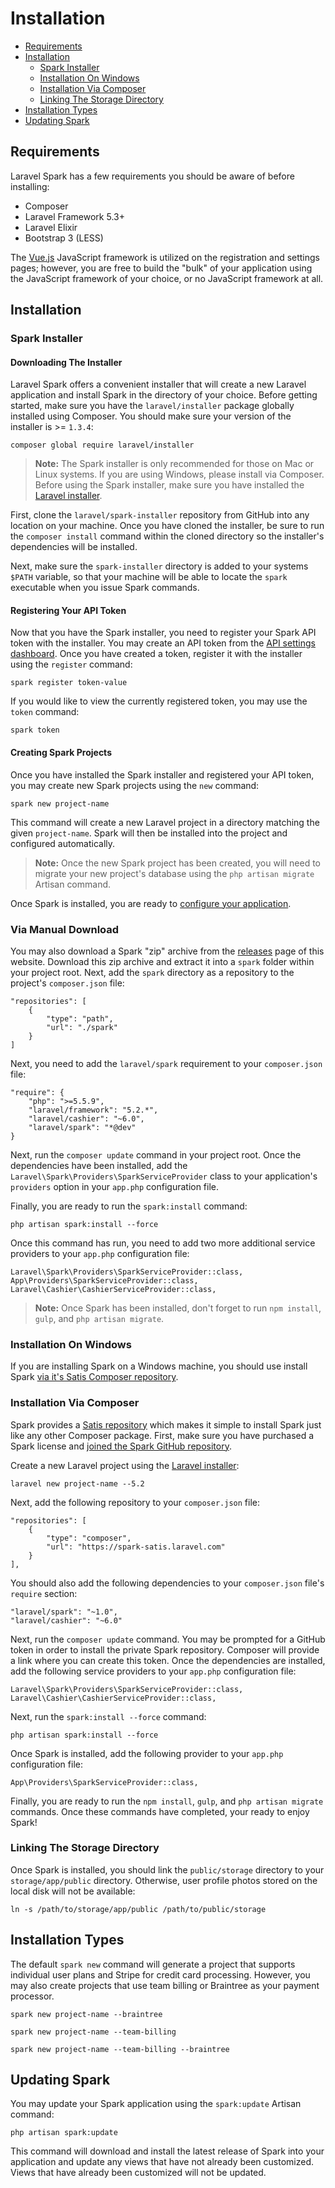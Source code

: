 # Installation

- [Requirements](#requirements)
- [Installation](#installation)
    - [Spark Installer](#spark-installer)
    - [Installation On Windows](#installation-on-windows)
    - [Installation Via Composer](#installation-via-composer)
    - [Linking The Storage Directory](#linking-the-storage-directory)
- [Installation Types](#installation-types)
- [Updating Spark](#updating-spark)

<a name="requirements"></a>
## Requirements

Laravel Spark has a few requirements you should be aware of before installing:

- Composer
- Laravel Framework 5.3+
- Laravel Elixir
- Bootstrap 3 (LESS)

The [Vue.js](http://vuejs.org) JavaScript framework is utilized on the registration and settings pages; however, you are free to build the "bulk" of your application using the JavaScript framework of your choice, or no JavaScript framework at all.

<a name="installation"></a>
## Installation

<a name="spark-installer"></a>
### Spark Installer

#### Downloading The Installer

Laravel Spark offers a convenient installer that will create a new Laravel application and install Spark in the directory of your choice. Before getting started, make sure you have the `laravel/installer` package globally installed using Composer. You should make sure your version of the installer is >= `1.3.4`:

    composer global require laravel/installer

> **Note:** The Spark installer is only recommended for those on Mac or Linux systems. If you are using Windows, please install via Composer. Before using the Spark installer, make sure you have installed the [Laravel installer](https://laravel.com/docs/installation#installing-laravel).

First, clone the `laravel/spark-installer` repository from GitHub into any location on your machine. Once you have cloned the installer, be sure to run the `composer install` command within the cloned directory so the installer's dependencies will be installed.

Next, make sure the `spark-installer` directory is added to your systems `$PATH` variable, so that your machine will be able to locate the `spark` executable when you issue Spark commands.

#### Registering Your API Token

Now that you have the Spark installer, you need to register your Spark API token with the installer. You may create an API token from the [API settings dashboard](/settings#/api). Once you have created a token, register it with the installer using the `register` command:

    spark register token-value

If you would like to view the currently registered token, you may use the `token` command:

    spark token

#### Creating Spark Projects

Once you have installed the Spark installer and registered your API token, you may create new Spark projects using the `new` command:

    spark new project-name

This command will create a new Laravel project in a directory matching the given `project-name`. Spark will then be installed into the project and configured automatically.

> **Note:** Once the new Spark project has been created, you will need to migrate your new project's database using the `php artisan migrate` Artisan command.

Once Spark is installed, you are ready to [configure your application](/docs/1.0/billing).

<a name="manual-download"></a>
### Via Manual Download

You may also download a Spark "zip" archive from the [releases](/releases) page of this website. Download this zip archive and extract it into a `spark` folder within your project root. Next, add the `spark` directory as a repository to the project's `composer.json` file:

    "repositories": [
        {
            "type": "path",
            "url": "./spark"
        }
    ]

Next, you need to add the `laravel/spark` requirement to your `composer.json` file:

    "require": {
        "php": ">=5.5.9",
        "laravel/framework": "5.2.*",
        "laravel/cashier": "~6.0",
        "laravel/spark": "*@dev"
    }

Next, run the `composer update` command in your project root. Once the dependencies have been installed, add the `Laravel\Spark\Providers\SparkServiceProvider` class to your application's `providers` option in your `app.php` configuration file.

Finally, you are ready to run the `spark:install` command:

    php artisan spark:install --force

Once this command has run, you need to add two more additional service providers to your `app.php` configuration file:

    Laravel\Spark\Providers\SparkServiceProvider::class,
    App\Providers\SparkServiceProvider::class,
    Laravel\Cashier\CashierServiceProvider::class,

> **Note:** Once Spark has been installed, don't forget to run `npm install`, `gulp`, and `php artisan migrate`.

<a name="installation-on-windows"></a>
### Installation On Windows

If you are installing Spark on a Windows machine, you should use install Spark [via it's Satis Composer repository](#installation-via-composer).

<a name="installation-via-composer"></a>
### Installation Via Composer

Spark provides a [Satis repository](https://spark-satis.laravel.com) which makes it simple to install Spark just like any other Composer package. First, make sure you have purchased a Spark license and [joined the Spark GitHub repository](/settings#/github).

Create a new Laravel project using the [Laravel installer](https://laravel.com/docs/installation):

    laravel new project-name --5.2

Next, add the following repository to your `composer.json` file:

    "repositories": [
        {
            "type": "composer",
            "url": "https://spark-satis.laravel.com"
        }
    ],

You should also add the following dependencies to your `composer.json` file's `require` section:

    "laravel/spark": "~1.0",
    "laravel/cashier": "~6.0"

Next, run the `composer update` command. You may be prompted for a GitHub token in order to install the private Spark repository. Composer will provide a link where you can create this token. Once the dependencies are installed, add the following service providers to your `app.php` configuration file:

    Laravel\Spark\Providers\SparkServiceProvider::class,
    Laravel\Cashier\CashierServiceProvider::class,

Next, run the `spark:install --force` command:

    php artisan spark:install --force

Once Spark is installed, add the following provider to your `app.php` configuration file:

    App\Providers\SparkServiceProvider::class,

Finally, you are ready to run the `npm install`, `gulp`, and `php artisan migrate` commands. Once these commands have completed, your ready to enjoy Spark!

<a name="linking-the-storage-directory"></a>
### Linking The Storage Directory

Once Spark is installed, you should link the `public/storage` directory to your `storage/app/public` directory. Otherwise, user profile photos stored on the local disk will not be available:

    ln -s /path/to/storage/app/public /path/to/public/storage

<a name="installation-types"></a>
## Installation Types

The default `spark new` command will generate a project that supports individual user plans and Stripe for credit card processing. However, you may also create projects that use team billing or Braintree as your payment processor.

    spark new project-name --braintree

    spark new project-name --team-billing

    spark new project-name --team-billing --braintree

<a name="updating-spark"></a>
## Updating Spark

You may update your Spark application using the `spark:update` Artisan command:

    php artisan spark:update

This command will download and install the latest release of Spark into your application and update any views that have not already been customized. Views that have already been customized will not be updated.
